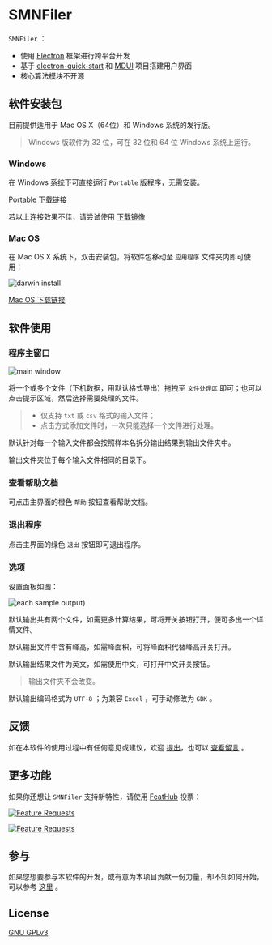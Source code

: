 <!--
 * @Author: Letmeouted
 * @Email: 1002726239@qq.com
 * @FilePath: \SMNFiler\README.cn.md
-->
# SMNFiler

`SMNFiler` ：

- 使用 [Electron](https://electronjs.org) 框架进行跨平台开发
- 基于 [electron-quick-start](https://github.com/electron/electron-quick-start) 和 [MDUI](https://github.com/zdhxiong/mdui) 项目搭建用户界面
- 核心算法模块不开源

## 软件安装包

目前提供适用于 Mac OS X（64位）和 Windows 系统的发行版。

> Windows 版软件为 32 位，可在 32 位和 64 位 Windows 系统上运行。

### Windows

在 Windows 系统下可直接运行 `Portable` 版程序，无需安装。

[Portable 下载链接](https://github.com/NTLx/SMNFiler/releases/download/v0.0.1/SMNFiler.v0.0.1.Win_Portable.exe)

若以上连接效果不佳，请尝试使用 [下载镜像]()

### Mac OS

在 Mac OS X 系统下，双击安装包，将软件包移动至 `应用程序` 文件夹内即可使用：

![darwin install](https://cdn.jsdelivr.net/gh/Letmeouted/PicGO/Pic/picture.png)

[Mac OS 下载链接](https://github.com/NTLx/SMNFiler/releases/download/v0.0.1/SMNFiler.v0.0.1.MacOS.dmg)

## 软件使用

### 程序主窗口

![main window](https://cdn.jsdelivr.net/gh/Letmeouted/PicGO/Pic/9BA908BA-D91F-479B-AD71-CD60341F518C.png)

将一个或多个文件（下机数据，用默认格式导出）拖拽至 `文件处理区` 即可；也可以点击提示区域，然后选择需要处理的文件。

> - 仅支持 `txt` 或 `csv` 格式的输入文件；
> - 点击方式添加文件时，一次只能选择一个文件进行处理。

默认针对每一个输入文件都会按照样本名拆分输出结果到输出文件夹中。

输出文件夹位于每个输入文件相同的目录下。

### 查看帮助文档

可点击主界面的橙色 `帮助` 按钮查看帮助文档。

### 退出程序

点击主界面的绿色 `退出` 按钮即可退出程序。

### 选项

设置面板如图：

![each sample output](https://cdn.jsdelivr.net/gh/Letmeouted/PicGO/Pic/6AAC09DF-CEC8-4166-969E-2CAA7641DB5B.png))

默认输出共有两个文件，如需更多计算结果，可将开关按钮打开，便可多出一个详情文件。

默认输出文件中含有峰高，如需峰面积，可将峰面积代替峰高开关打开。

默认输出结果文件为英文，如需使用中文，可打开中文开关按钮。

> 输出文件夹不会改变。

默认输出编码格式为 `UTF-8` ；为兼容 `Excel` ，可手动修改为 `GBK` 。



## 反馈

如在本软件的使用过程中有任何意见或建议，欢迎 [提出](https://github.com/NTLx/SMNFiler/issues/new/choose)，也可以 [查看留言](https://github.com/NTLx/SMNFiler/issues) 。

## 更多功能

如果你还想让 `SMNFiler` 支持新特性，请使用 [FeatHub](https://feathub.com/NTLx/SMNFiler) 投票：

[![Feature Requests](https://cloud.githubusercontent.com/assets/390379/10127973/045b3a96-6560-11e5-9b20-31a2032956b2.png)](https://feathub.com/NTLx/SMNFiler)

[![Feature Requests](https://feathub.com/NTLx/AneuFiler?format=svg)](https://feathub.com/NTLx/SMNFiler)
## 参与

如果您想要参与本软件的开发，或有意为本项目贡献一份力量，却不知如何开始，可以参考 [这里](https://opensource.guide/zh-cn/) 。

## License

[GNU GPLv3](LICENSE)

